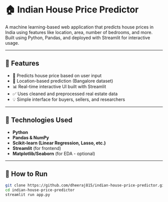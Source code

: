 # 🏠 Indian House Price Predictor

A machine learning-based web application that predicts house prices in India using features like location, area, number of bedrooms, and more. Built using Python, Pandas, and deployed with Streamlit for interactive usage.

---

## 🚀 Features

- 🧮 Predicts house price based on user input
- 📍 Location-based prediction (Bangalore dataset)
- 📊 Real-time interactive UI built with Streamlit
- ✅ Uses cleaned and preprocessed real estate data
- 💡 Simple interface for buyers, sellers, and researchers

---

## 🧠 Technologies Used

- **Python**
- **Pandas & NumPy**
- **Scikit-learn (Linear Regression, Lasso, etc.)**
- **Streamlit** (for frontend)
- **Matplotlib/Seaborn** (for EDA - optional)

---

## 📁 How to Run

```bash
git clone https://github.com/dheeraj815/indian-house-price-predictor.git
cd indian-house-price-predictor
streamlit run app.py
